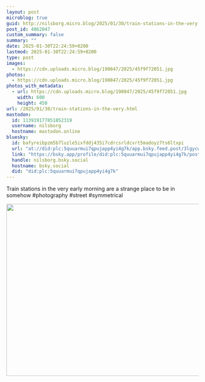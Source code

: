 ```yaml
---
layout: post
microblog: true
guid: http://nilsborg.micro.blog/2025/01/30/train-stations-in-the-very.html
post_id: 4862047
custom_summary: false
summary: ""
date: 2025-01-30T22:24:59+0200
lastmod: 2025-01-30T22:24:59+0200
type: post
images:
  - https://cdn.uploads.micro.blog/190847/2025/45f9f72051.jpg
photos:
  - https://cdn.uploads.micro.blog/190847/2025/45f9f72051.jpg
photos_with_metadata:
  - url: https://cdn.uploads.micro.blog/190847/2025/45f9f72051.jpg
    width: 600
    height: 450
url: /2025/01/30/train-stations-in-the-very.html
mastodon:
  id: 113919177851852319
  username: nilsborg
  hostname: mastodon.online
bluesky:
  id: bafyreibpzm5b7luzle5ixfddj435i7cdrcsrldcvrt5madoyz7ts6ltxpi
  url: "at://did:plc:5quuarmui7qpujapp4yi4g7k/app.bsky.feed.post/3lgycwhm6yt2k"
  link: "https://bsky.app/profile/did:plc:5quuarmui7qpujapp4yi4g7k/post/3lgycwhm6yt2k"
  handle: nilsborg.bsky.social
  hostname: bsky.social
  did: "did:plc:5quuarmui7qpujapp4yi4g7k"
---
```


Train stations in the very early morning are a strange place to be in somehow #photography #street #symmetrical

<img src="images/2025/45f9f72051.jpg" width="600" height="450" alt="">
